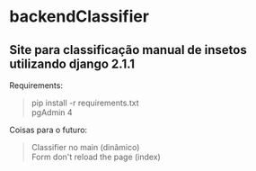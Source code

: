 # backendClassifier
## Site para classificação manual de insetos utilizando django 2.1.1

Requirements:
> pip install -r requirements.txt</br>
> pgAdmin 4</br>

Coisas para o futuro:
> Classifier no main (dinâmico)</br>
> Form don't reload the page (index)</br>
